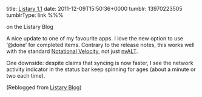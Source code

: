 title: [Listary 1.1](http://blog.listaryapp.com/post/13926160259/listary-1-1)
date: 2011-12-09T15:50:36+0000
tumblr: 13970223505
tumblrType: link
%%%

on the  Listary Blog

A nice update to one of my favourite apps. I love the new option to use ‘@done’ for completed items. Contrary to the release notes, this works well with the standard [Notational Velocity](http://notational.net/), not just [nvALT](http://brettterpstra.com/project/nvalt/).

One downside: despite claims that syncing is now faster, I see the network activity indicator in the status bar keep spinning for ages (about a minute or two each time).

(Reblogged from [Listary Blog](https://listaryapp-blog.tumblr.com/post/13926160259/listary-11))
